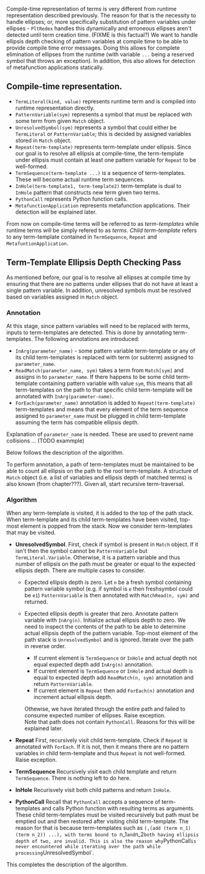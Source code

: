 Compile-time representation of terms is very different from runtime representation described previously. The reason for that is the necessity to handle ellipses; or, more specifically substitution of pattern variables under ellipses - `PltRedex` handles this dynamically and erroneous ellipses aren't detected until term creation time.
(FIXME is this factual?)
We want to handle ellipsis depth checking of pattern variables at compile time to be able to provide compile time error messages. Doing this allows for complete elimination of ellipses from the runtime (with variable `...` being a reserved symbol that throws an exception). In addition, this also allows for detection of metafunction applications statically.


## Compile-time representation.

* `TermLiteral(kind, value)` represents runtime term and is compiled into runtime representation directly.
* `PatternVariable(sym)` represents a symbol that must be replaced with some term from given `Match` object.
* `UnresolvedSymbol(sym)` represents a symbol that could either be `TermLiteral` or `PatternVariable`; this is decided by assigned variables stored in `Match` object. 
* `Repeat(term-template)` represents term-template under ellipsis. Since our goal is to resolve all ellipsis at compile-time, the term-template under ellipsis must contain at least one pattern variable for `Repeat` to be well-formed.
* `TermSequence(term-template ...)` is a sequence of term-templates. These will become actual runtime term sequences.
* `InHole(term-template1, term-template2)` term-template is dual to `InHole` pattern that constructs new term given two terms.
* `PythonCall` represents Python function calls.
* `MetafunctionApplication` represents metafunction applications. Their detection will be explained later.


From now on compile-time terms will be referred to as *term-templates* while runtime terms will be simply refered to as *terms*. *Child term-template* refers to any term-template contained in `TermSequence`, `Repeat` and `MetafuntionApplication`.

## Term-Template Ellipsis Depth Checking Pass

As mentioned before, our goal is to resolve all ellipses at compile time by ensuring that there are no patterns under ellipses that do not have at least a single pattern variable. In addition, unresolved symbols must be resolved based on variables assigned in `Match` object. 

### Annotation

At this stage, since pattern variables will need to be replaced with terms, inputs to term-templates are detected. This is done by annotating term-templates. The following annotations are introduced:

* `InArg(parameter_name)` - some pattern variable term-template or any of its child term-templates is replaced with term (or subterm) assigned to `parameter_name`. 
* `ReadMatch(parameter_name, sym)` takes a term from `Match[sym]` and assigns in to `parameter_name`. If there happens to be some child term-template containing pattern variable with value `sym`, this means that all term-templates on the path to that specific child term-template will be annotated with `InArg(parameter-name)`.
* `ForEach(parameter_name)` annotation is added to `Repeat(term-template)` term-templates and means that every element of the term sequence assigned to `parameter_name` must be plugged in child term-template assuming the term has compatible ellipsis depth.

Explanation of `parameter_name` is needed. These are used to prevent name collisions ... (TODO exammple)

Below follows the description of the algorithm.

To perform annotation, a path of term-templates must be maintained to be able to count all ellipsis on the path to the root term-template. A structure of `Match` object (i.e. a list of variables and ellipsis depth of matched terms) is also known (from chapter???). Given all, start recursive term-traversal.

### Algorithm

When any term-template is visited, it is added to the top of the path stack. When term-template and its child term-templates have been visited, top-most element is popped from the stack. Now we consider term-templates that may be visited.

* **UnresolvedSymbol**. First, check if symbol is present in `Match` object. If it isn't then the symbol cannot be `PatternVariable` but `TermLiteral.Variable`. Otherwise, it is a pattern variable and thus number of ellipsis on the path must be greater or equal to the expected ellipsis depth. There are multiple cases to consider.

	* Expected ellipsis depth is zero. Let `n` be a fresh symbol containing pattern variable symbol (e.g. if symbol is `e` then freshsymbol could be `e1`)  `PatternVariable` is then annotated with `MatchRead(n, sym)` and returned.
	* Expected ellipsis depth is greater that zero. Annotate pattern variable with `InArg(n)`. Initialize actual ellipsis depth to zero. We need to inspect the contents of the path to be able to determine actual ellipsis depth of the pattern variable. Top-most element of the path stack is `UnresolvedSymbol` and is ignored. Iterate over the path in reverse order. 
		* If current element is `TermSequence` or `InHole` and actual depth not equal expected depth add `InArg(n)` annotation.
		* If current element is `TermSequence` or `InHole` and actual depth is equal to expected depth add `ReadMatch(n, sym)` annotation and return `PatternVariable`.
		* If current element is `Repeat` then add `ForEach(n)` annotation and increment actual ellipsis depth.
	
	  Othewise, we have iterated through the entire path and failed to consume expected number of ellipses. Raise exception.	
	  Note that path does not contain `PythonCall`. Reasons for this will be explained later.

* **Repeat** First, recursively visit child term-template. Check if `Repeat` is annotated with `ForEach`. If it is not, then it means there are no pattern variables in child term-template and thus `Repeat` is not well-formed. Raise exception.

* **TermSequence** Recursively visit each child template and return `TermSequence`. There is nothing left to do here.

* **InHole** Recurisvely visit both child patterns and return `InHole`.

* **PythonCall** Recall that `PythonCall` accepts a sequence of term-templates and calls Python function with resulting terms as arguments. These child term-templates must be visited recursively but path must be emptied out and then restored after visiting child term-template. The reason for that is because term-templates such as `(,(add (term n_1) (term n_2)) ...), with terms bound to `n_1` and `n_2` both having ellipsis depth of two, are invalid. This is also the reason why `PythonCall` is never encountered while iterating over the path while processing `UnresolvedSymbol`.

This completes the description of the algorithm.


<TODO provide example>
